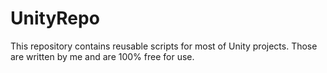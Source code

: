 # UnityRepo
This repository contains reusable scripts for most of Unity projects.
Those are written by me and are 100% free for use.
